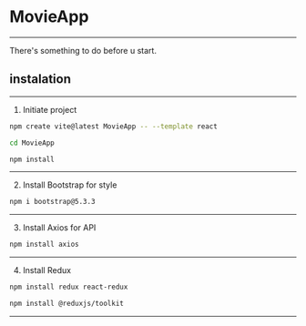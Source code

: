 # MovieApp
-----------------------------------------------------------
There's something to do before u start.

## instalation
-----------------------------------------------------------
1. Initiate project
```bash
npm create vite@latest MovieApp -- --template react
```
```bash
cd MovieApp
```
```bash
npm install
```
------------------------------------------------------------
2. Install Bootstrap for style
```bash
npm i bootstrap@5.3.3
```
------------------------------------------------------------
3. Install Axios for API
```bash
npm install axios
```
------------------------------------------------------------
4. Install Redux
```bash
npm install redux react-redux
```
```bash
npm install @reduxjs/toolkit
```
------------------------------------------------------------
